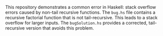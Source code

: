 This repository demonstrates a common error in Haskell: stack overflow errors caused by non-tail recursive functions.  The `bug.hs` file contains a recursive factorial function that is not tail-recursive. This leads to a stack overflow for larger inputs. The `bugSolution.hs` provides a corrected, tail-recursive version that avoids this problem. 